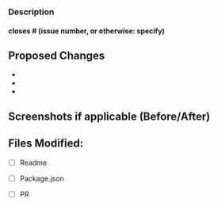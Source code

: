 ### Description

#### closes # (issue number, or otherwise: specify)

## Proposed Changes

  -
  -
  -
  
## Screenshots if applicable (Before/After)

## Files Modified:

- [ ] Readme
- [ ] Package.json
- [ ] PR

